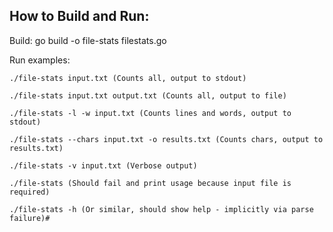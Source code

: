 ## How to Build and Run:

Build: go build -o file-stats filestats.go

Run examples:

    ./file-stats input.txt (Counts all, output to stdout)

    ./file-stats input.txt output.txt (Counts all, output to file)

    ./file-stats -l -w input.txt (Counts lines and words, output to stdout)

    ./file-stats --chars input.txt -o results.txt (Counts chars, output to results.txt)

    ./file-stats -v input.txt (Verbose output)

    ./file-stats (Should fail and print usage because input file is required)

    ./file-stats -h (Or similar, should show help - implicitly via parse failure)#